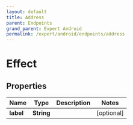 ```yaml
---
layout: default
title: Address
parent: Endpoints
grand_parent: Expert Android
permalink: /expert/android/endpoints/address
---
```


# Effect

## Properties
Name | Type | Description | Notes
------------ | ------------- | ------------- | -------------
**label** | **String** |  |  [optional]



